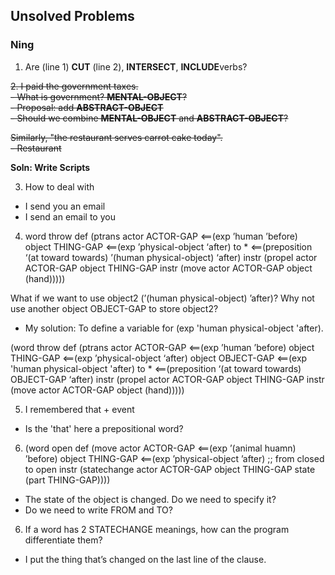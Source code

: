 ## Unsolved Problems

### Ning

1. Are (line 1) **CUT** (line 2), **INTERSECT**, **INCLUDE**verbs?


<del>2. I paid the government taxes.\
<del>- What is government? **MENTAL-OBJECT**? \
<del>- Proposal: add **ABSTRACT-OBJECT**\
<del>- Should we combine **MENTAL-OBJECT** and **ABSTRACT-OBJECT**?

<del>Similarly, "the restaurant serves carrot cake today".\
<del>- Restaurant

**Soln: Write Scripts**

3. How to deal with
- I send you an email
- I send an email to you

4.  word throw
 def (ptrans actor ACTOR-GAP <==(exp ’human ’before)
             object THING-GAP <==(exp ’physical-object ‘after)
             to * <==(preposition ‘(at toward towards) ’(human physical-object) ‘after)
             instr (propel actor ACTOR-GAP
                           object THING-GAP
               instr (move actor ACTOR-GAP
                            object (hand)))))

What if we want to use object2 (’(human physical-object) ’after)? Why not use another object OBJECT-GAP to store object2?

- My solution: To define a variable for (exp 'human physical-object 'after).

(word throw
 def (ptrans actor ACTOR-GAP <==(exp ’human ’before)
             object THING-GAP <==(exp ’physical-object ‘after)
             object OBJECT-GAP <==(exp 'human physical-object 'after)
             to * <==(preposition ‘(at toward towards) OBJECT-GAP ‘after)
             instr (propel actor ACTOR-GAP
                           object THING-GAP
               instr (move actor ACTOR-GAP
                            object (hand)))))

5. I remembered that + event
- Is the 'that' here a prepositional word?

6. (word open
     def (move actor ACTOR-GAP <==(exp ’(animal huamn) ’before)
               object THING-GAP <==(exp ’physical-object ’after)
               ;; from closed to open
               instr (statechange actor ACTOR-GAP
                                  object THING-GAP
                                  state (part THING-GAP))))

- The state of the object is changed. Do we need to specify it? 
- Do we need to write FROM and TO?

6. If a word has 2 STATECHANGE meanings, how can the program differentiate them?
- I put the thing that’s changed on the last line of the clause.

